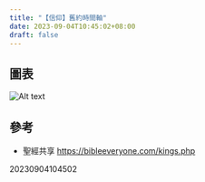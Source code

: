 ```yaml
---
title: "【信仰】舊約時間軸"
date: 2023-09-04T10:45:02+08:00
draft: false
---
```


## 圖表

![Alt text](/mai-blog/【信仰】舊約時間軸/kings.jpg)

## 參考

- 聖經共享 https://bibleeveryone.com/kings.php

20230904104502